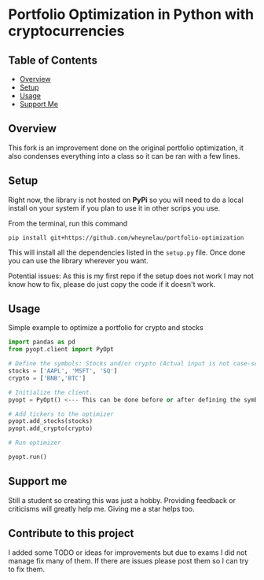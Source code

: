 # Portfolio Optimization in Python with cryptocurrencies

## Table of Contents

- [Overview](#overview)
- [Setup](#setup)
- [Usage](#usage)
- [Support Me](#support-me)

## Overview

This fork is an improvement done on the original portfolio optimization, 
it also condenses everything into a class so it can be ran with a few lines.

## Setup

Right now, the library is not hosted on **PyPi** so you will need to do a local
install on your system if you plan to use it in other scrips you use.

From the terminal, run this command 

```console
pip install git+https://github.com/wheynelau/portfolio-optimization
```

This will install all the dependencies listed in the `setup.py` file. Once done
you can use the library wherever you want.

Potential issues: As this is my first repo if the setup does not work I may not know how to fix,
please do just copy the code if it doesn't work.

## Usage

Simple example to optimize a portfolio for crypto and stocks

```python
import pandas as pd
from pyopt.client import PyOpt

# Define the symbols: Stocks and/or crypto (Actual input is not case-sensitive)
stocks = ['AAPL', 'MSFT', 'SQ']
crypto = ['BNB','BTC']

# Initialize the client.
pyopt = PyOpt() <--- This can be done before or after defining the symbols

# Add tickers to the optimizer
pyopt.add_stocks(stocks)
pyopt.add_crypto(crypto)

# Run optimizer

pyopt.run()
```
## Support me
Still a student so creating this was just a hobby. Providing feedback or criticisms will greatly help me.
Giving me a star helps too. 

## Contribute to this project
I added some TODO or ideas for improvements but due to exams I did not manage fix many of them.
If there are issues please post them so I can try to fix them.
